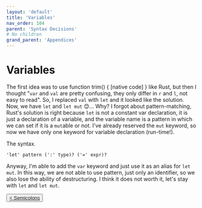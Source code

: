 ```yaml
---
layout: 'default'
title: 'Variables'
nav_order: 104
parent: 'Syntax Decisions'
# No children
grand_parent: 'Appendices'
---
```


# Variables

The first idea was to use function trim() { [native code] } like Rust, but then
I thought "`var` and `val` are pretty confusing, they only differ in `r` and `l`, not easy to read". So, I replaced
`val` with `let` and it looked like the solution. Now, we have `let` and `let mut` 😊... Why? I forgot about
pattern-matching, Rust's solution is right because `let` is not a constant var declaration, it is just a declaration of
a variable, and the variable name is a pattern in which we can set if it is a `mut`able or not. I've already reserved
the `mut` keyword, so now we have only one keyword for variable declaration (run-time!).

The syntax.

```antlr4
'let' pattern (':' type)? ('=' expr)?
```

Anyway, I'm able to add the `var` keyword and just use it as an alias for `let mut`. In this way, we are not able to use
pattern, just only an identifier, so we also lose the ability of destructuring. I think it does not worth it, let's stay
with `let` and `let mut`.
<div class="nav-btn-block">
    <button class="nav-btn left">
    <a class="link" href="/Jacy-Dev-Book/appendices/syntax-decisions/semicolons.html">< Semicolons</a>
</button>

    
</div>
